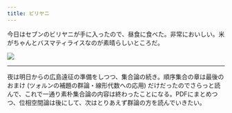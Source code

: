 ```yaml
---
title: ビリヤニ
---
```


今日はセブンのビリヤニが手に入ったので、昼食に食べた。非常においしい。米がちゃんとバスマティライスなのが素晴らしいところだ。

![](https://photos.apkas.net/medium/202308/20230803-130440.webp)

---

夜は明日からの広島遠征の準備をしつつ、集合論の続き。順序集合の章は最後のおまけ (ツォルンの補題の群論・線形代数への応用) だけだったのでさらっと読んで、これで一通り素朴集合論の内容は終わったことになる。PDFにまとめつつ、位相空間論は後にして、次はとりあえず群論の方を読んでいきたい。
